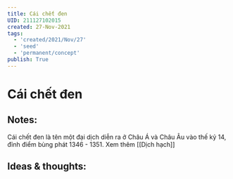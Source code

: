```yaml
---
title: Cái chết đen
UID: 211127102015
created: 27-Nov-2021
tags:
  - 'created/2021/Nov/27'
  - 'seed'
  - 'permanent/concept'
publish: True
---
```

# Cái chết đen

## Notes:
Cái chết đen là tên một đại dịch diễn ra ở Châu Á và Châu Âu vào thế kỷ 14, đỉnh điểm bùng phát 1346 - 1351. Xem thêm [[Dịch hạch]]

## Ideas & thoughts:


